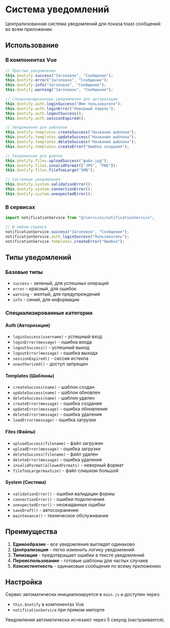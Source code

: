 # Система уведомлений

Централизованная система уведомлений для показа toast сообщений во всем приложении.

## Использование

### В компонентах Vue

```javascript
// Простые уведомления
this.$notify.success("Заголовок", "Сообщение");
this.$notify.error("Заголовок", "Сообщение");
this.$notify.info("Заголовок", "Сообщение");
this.$notify.warning("Заголовок", "Сообщение");

// Специализированные уведомления для авторизации
this.$notify.auth.loginSuccess("Имя пользователя");
this.$notify.auth.loginError("Неверный пароль");
this.$notify.auth.logoutSuccess();
this.$notify.auth.sessionExpired();

// Уведомления для шаблонов
this.$notify.templates.createSuccess("Название шаблона");
this.$notify.templates.updateSuccess("Название шаблона");
this.$notify.templates.deleteSuccess("Название шаблона");
this.$notify.templates.createError("Ошибка создания");

// Уведомления для файлов
this.$notify.files.uploadSuccess("файл.jpg");
this.$notify.files.invalidFormat(["JPG", "PNG"]);
this.$notify.files.fileTooLarge("5MB");

// Системные уведомления
this.$notify.system.validationError();
this.$notify.system.connectionError();
this.$notify.system.unexpectedError();
```

### В сервисах

```javascript
import notificationService from "@/services/notificationService";

// В любом сервисе
notificationService.success("Заголовок", "Сообщение");
notificationService.auth.loginSuccess("Пользователь");
notificationService.templates.createError("Ошибка");
```

## Типы уведомлений

### Базовые типы

- `success` - зеленый, для успешных операций
- `error` - красный, для ошибок
- `warning` - желтый, для предупреждений
- `info` - синий, для информации

### Специализированные категории

#### Auth (Авторизация)

- `loginSuccess(username)` - успешный вход
- `loginError(message)` - ошибка входа
- `logoutSuccess()` - успешный выход
- `logoutError(message)` - ошибка выхода
- `sessionExpired()` - сессия истекла
- `unauthorized()` - доступ запрещен

#### Templates (Шаблоны)

- `createSuccess(name)` - шаблон создан
- `updateSuccess(name)` - шаблон обновлен
- `deleteSuccess(name)` - шаблон удален
- `createError(message)` - ошибка создания
- `updateError(message)` - ошибка обновления
- `deleteError(message)` - ошибка удаления
- `loadError(message)` - ошибка загрузки

#### Files (Файлы)

- `uploadSuccess(filename)` - файл загружен
- `uploadError(message)` - ошибка загрузки
- `deleteSuccess(filename)` - файл удален
- `deleteError(message)` - ошибка удаления
- `invalidFormat(allowedFormats)` - неверный формат
- `fileTooLarge(maxSize)` - файл слишком большой

#### System (Система)

- `validationError()` - ошибки валидации формы
- `connectionError()` - ошибки подключения
- `unexpectedError()` - неожиданные ошибки
- `saveDraft()` - автосохранение
- `maintenance()` - техническое обслуживание

## Преимущества

1. **Единообразие** - все уведомления выглядят одинаково
2. **Централизация** - легко изменить логику уведомлений
3. **Типизация** - предотвращает ошибки в тексте уведомлений
4. **Переиспользование** - готовые шаблоны для частых случаев
5. **Консистентность** - одинаковые сообщения по всему приложению

## Настройка

Сервис автоматически инициализируется в `main.js` и доступен через:

- `this.$notify` в компонентах Vue
- `notificationService` при прямом импорте

Уведомления автоматически исчезают через 5 секунд (настраивается).
